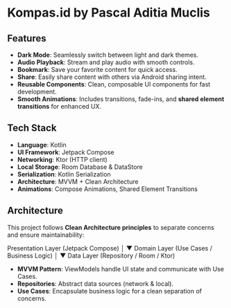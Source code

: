 # Kompas.id by Pascal Aditia Muclis

## Features

- **Dark Mode**: Seamlessly switch between light and dark themes.  
- **Audio Playback**: Stream and play audio with smooth controls.  
- **Bookmark**: Save your favorite content for quick access.  
- **Share**: Easily share content with others via Android sharing intent.  
- **Reusable Components**: Clean, composable UI components for fast development.  
- **Smooth Animations**: Includes transitions, fade-ins, and **shared element transitions** for enhanced UX.  

## Tech Stack

- **Language**: Kotlin  
- **UI Framework**: Jetpack Compose  
- **Networking**: Ktor (HTTP client)  
- **Local Storage**: Room Database & DataStore  
- **Serialization**: Kotlin Serialization  
- **Architecture**: MVVM + Clean Architecture  
- **Animations**: Compose Animations, Shared Element Transitions  

## Architecture

This project follows **Clean Architecture principles** to separate concerns and ensure maintainability:  

Presentation Layer (Jetpack Compose)
│
▼
Domain Layer (Use Cases / Business Logic)
│
▼
Data Layer (Repository / Room / Ktor)

- **MVVM Pattern**: ViewModels handle UI state and communicate with Use Cases.  
- **Repositories**: Abstract data sources (network & local).  
- **Use Cases**: Encapsulate business logic for a clean separation of concerns.  


